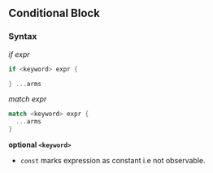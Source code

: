 ## Conditional Block

### Syntax

_if expr_

```rust
if <keyword> expr {

} ...arms
```

_match expr_

```rust
match <keyword> expr {
  ...arms
}
```

**optional `<keyword>`**

- `const`
  marks expression as constant i.e not observable.
